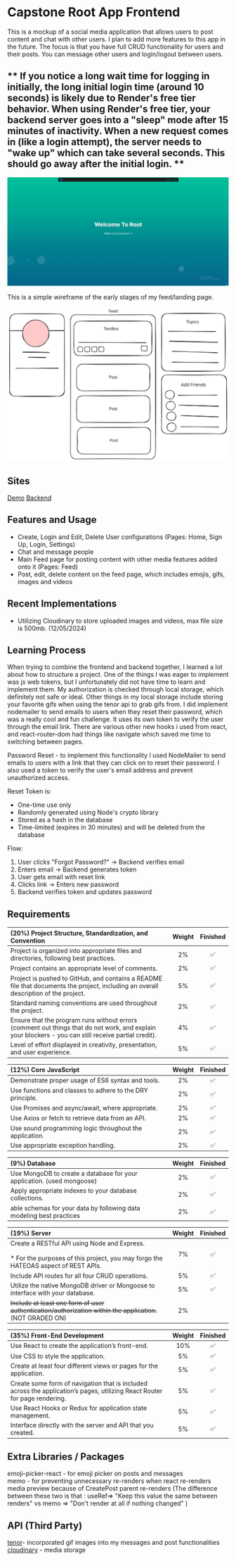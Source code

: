 # Capstone Root App Frontend
This is a mockup of a social media application that allows users to post content and chat with other users. I plan to add more features to this app in the future. The focus is that you have full CRUD functionality for users and their posts. You can message other users and login/logout between users. 

## ** If you notice a long wait time for logging in initially, the long initial login time (around 10 seconds) is likely due to Render's free tier behavior. When using Render's free tier, your backend server goes into a "sleep" mode after 15 minutes of inactivity. When a new request comes in (like a login attempt), the server needs to "wake up" which can take several seconds. This should go away after the initial login. ** ##

![](https://raw.githubusercontent.com/jordles/Capstone-Root-App-Frontend/refs/heads/main/images/rootApp.gif)

This is a simple wireframe of the early stages of my feed/landing page. 

![](https://raw.githubusercontent.com/jordles/Capstone-Root-App-Frontend/refs/heads/main/images/root-wireframe.svg)

## Sites

[Demo](https://rootapp.netlify.app/)
[Backend](https://github.com/jordles/Capstone-Root-App-Backend)

## Features and Usage

* Create, Login and Edit, Delete User configurations (Pages: Home, Sign Up, Login, Settings)
* Chat and message people
* Main Feed page for posting content with other media features added onto it  (Pages: Feed)
* Post, edit, delete content on the feed page, which includes emojis, gifs, images and videos


## Recent Implementations  

* Utilizing Cloudinary to store uploaded images and videos, max file size is 500mb. (12/05/2024)

## Learning Process

When trying to combine the frontend and backend together, I learned a lot about how to structure a project. One of the things I was eager to implement was js web tokens, but I unfortunately did not have time to learn and implement them. My authorization is checked through local storage, which definitely not safe or ideal. Other things in my local storage include storing your favorite gifs when using the tenor api to grab gifs from. I did implement nodemailer to send emails to users when they reset their password, which was a really cool and fun challenge. It uses its own token to verify the user through the email link. There are various other new hooks i used from react, and react-router-dom had things like navigate which saved me time to switching between pages. 

Password Reset - to implement this functionality I used NodeMailer to send emails to users with a link that they can click on to reset their password. I also used a token to verify the user's email address and prevent unauthorized access.

Reset Token is:

* One-time use only
* Randomly generated using Node's crypto library
* Stored as a hash in the database
* Time-limited (expires in 30 minutes) and will be deleted from the database

Flow:

1. User clicks "Forgot Password?" -> Backend verifies email
2. Enters email → Backend generates token
3. User gets email with reset link
4. Clicks link → Enters new password
5. Backend verifies token and updates password

## Requirements

| (20%) Project Structure, Standardization, and Convention | Weight | Finished |
| :-- | :--: | :--: |
| Project is organized into appropriate files and directories, following best practices. | 2% | ✅ |
| Project contains an appropriate level of comments. | 2% | ✅ |
| Project is pushed to GitHub, and contains a README file that documents the project, including an overall description of the project. | 5% | ✅ |
| Standard naming conventions are used throughout the project. | 2% | ✅ |
| Ensure that the program runs without errors (comment out things that do not work, and explain your blockers - you can still receive partial credit). | 4% | ✅ |
| Level of effort displayed in creativity, presentation, and user experience. | 5% | ✅ |

| (12%) Core JavaScript | Weight | Finished |
| :-- | :--: | :--: |
| Demonstrate proper usage of ES6 syntax and tools. | 2% | ✅ |
| Use functions and classes to adhere to the DRY principle. | 2% | ✅ |
| Use Promises and async/await, where appropriate. | 2% | ✅ |
| Use Axios or fetch to retrieve data from an API. | 2% | ✅ |
| Use sound programming logic throughout the application. | 2% | ✅ |
| Use appropriate exception handling. | 2% | ✅ |

| (9%) Database | Weight | Finished |
| :-- | :--: | :--: |
| Use MongoDB to create a database for your application. (used mongoose) | 2% | ✅ |
| Apply appropriate indexes to your database collections. | 2% | ✅ |
| able schemas for your data by following data modeling best practices | 2% | ✅ |

| (19%) Server | Weight | Finished |
| :-- | :--: | :--: |
| Create a RESTful API using Node and Express. <br><br> * For the purposes of this project, you may forgo the HATEOAS aspect of REST APIs. | 7% | ✅ |
| Include API routes for all four CRUD operations. | 5% | ✅ |
| Utilize the native MongoDB driver or Mongoose to interface with your database. | 5% | ✅ |
| ~~Include at least one form of user authentication/authorization within the application.~~ (NOT GRADED ON) | 2% |  |

| (35%) Front-End Development | Weight | Finished |
| :-- | :--: | :--: |
| Use React to create the application’s front-end. | 10% | ✅ |
| Use CSS to style the application. | 5% | ✅ |
| Create at least four different views or pages for the application. | 5% | ✅ |
| Create some form of navigation that is included across the application’s pages, utilizing React Router for page rendering. | 5% | ✅ |
| Use React Hooks or Redux for application state management. | 5% | ✅ |
| Interface directly with the server and API that you created. | 5% | ✅ |


## Extra Libraries / Packages

emoji-picker-react - for emoji picker on posts and messages    
memo - for preventing unnecessary re-renders when react re-renders media preview because of CreatePost parent re-renders  (The difference between these two is that : useRef=> "Keep this value the same between renders" vs memo => "Don't render at all if nothing changed"  )
  
## API (Third Party)
[tenor](https://tenor.com/gifapi)- incorporated gif images into my messages and post functionalities  
[cloudinary](cloudinary.com) - media storage

